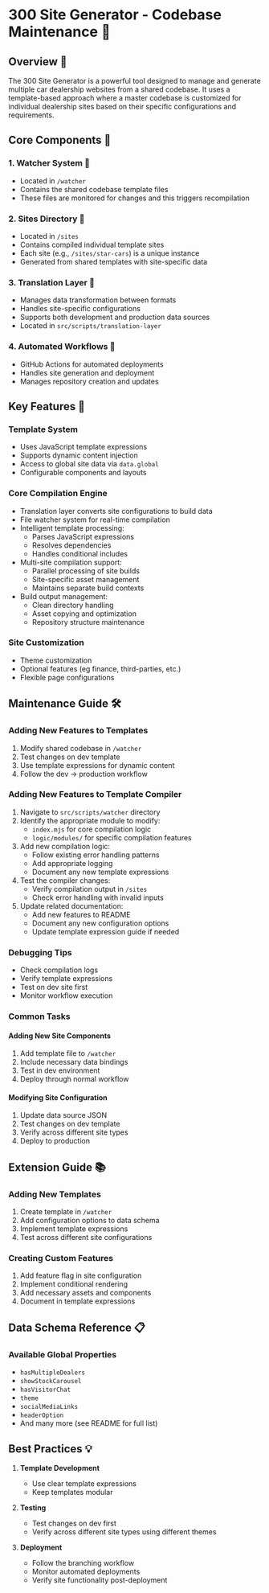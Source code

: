 
# 300 Site Generator - Codebase Maintenance 📝

## Overview 📖
The 300 Site Generator is a powerful tool designed to manage and generate multiple car dealership websites from a shared codebase. It uses a template-based approach where a master codebase is customized for individual dealership sites based on their specific configurations and requirements.

## Core Components 📂

### 1. Watcher System 👀
- Located in `/watcher`
- Contains the shared codebase template files
- These files are monitored for changes and this triggers recompilation

### 2. Sites Directory 🏢
- Located in `/sites`
- Contains compiled individual template sites
- Each site (e.g., `/sites/star-cars`) is a unique instance
- Generated from shared templates with site-specific data

### 3. Translation Layer 🔄
- Manages data transformation between formats
- Handles site-specific configurations
- Supports both development and production data sources
- Located in `src/scripts/translation-layer`

### 4. Automated Workflows 🤖
- GitHub Actions for automated deployments
- Handles site generation and deployment
- Manages repository creation and updates

## Key Features 🎯

### Template System
- Uses JavaScript template expressions
- Supports dynamic content injection
- Access to global site data via `data.global`
- Configurable components and layouts

### Core Compilation Engine
- Translation layer converts site configurations to build data
- File watcher system for real-time compilation
- Intelligent template processing:
  - Parses JavaScript expressions
  - Resolves dependencies
  - Handles conditional includes
- Multi-site compilation support:
  - Parallel processing of site builds
  - Site-specific asset management
  - Maintains separate build contexts
- Build output management:
  - Clean directory handling
  - Asset copying and optimization
  - Repository structure maintenance

### Site Customization
- Theme customization
- Optional features (eg finance, third-parties, etc.)
- Flexible page configurations

## Maintenance Guide 🛠️

### Adding New Features to Templates
1. Modify shared codebase in `/watcher`
2. Test changes on dev template
3. Use template expressions for dynamic content
4. Follow the dev → production workflow

### Adding New Features to Template Compiler
1. Navigate to `src/scripts/watcher` directory
2. Identify the appropriate module to modify:
   - `index.mjs` for core compilation logic
   - `logic/modules/` for specific compilation features
1. Add new compilation logic:
   - Follow existing error handling patterns
   - Add appropriate logging
   - Document any new template expressions
1. Test the compiler changes:
   - Verify compilation output in `/sites`
   - Check error handling with invalid inputs
5. Update related documentation:
   - Add new features to README
   - Document any new configuration options
   - Update template expression guide if needed

### Debugging Tips
- Check compilation logs
- Verify template expressions
- Test on dev site first
- Monitor workflow execution

### Common Tasks

#### Adding New Site Components
1. Add template file to `/watcher`
2. Include necessary data bindings
3. Test in dev environment
4. Deploy through normal workflow

#### Modifying Site Configuration
1. Update data source JSON
2. Test changes on dev template
3. Verify across different site types
4. Deploy to production

## Extension Guide 📚

### Adding New Templates
1. Create template in `/watcher`
2. Add configuration options to data schema
3. Implement template expressions
4. Test across different site configurations

### Creating Custom Features
1. Add feature flag in site configuration
2. Implement conditional rendering
3. Add necessary assets and components
4. Document in template expressions

## Data Schema Reference 📋

### Available Global Properties
- `hasMultipleDealers`
- `showStockCarousel`
- `hasVisitorChat`
- `theme`
- `socialMediaLinks`
- `headerOption`
- And many more (see README for full list)

## Best Practices 💡

1. **Template Development**
   - Use clear template expressions
   - Keep templates modular

2. **Testing**
   - Test changes on dev first
   - Verify across different site types using different themes

3. **Deployment**
   - Follow the branching workflow
   - Monitor automated deployments
   - Verify site functionality post-deployment
